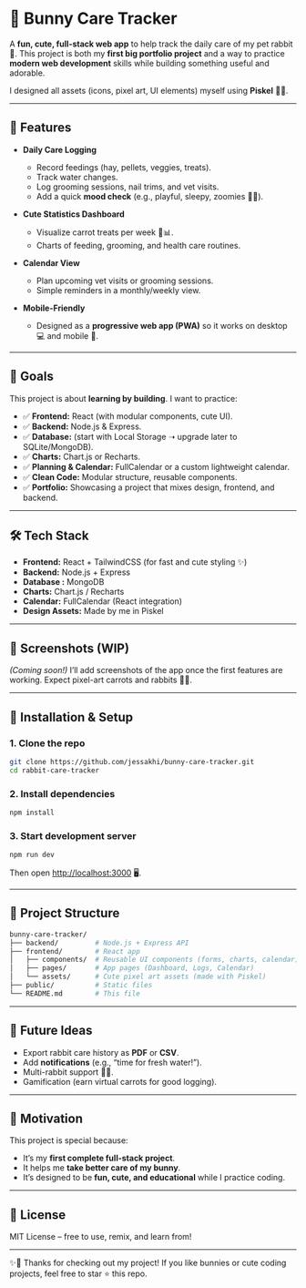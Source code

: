 

# 🥕 Bunny Care Tracker

A **fun, cute, full-stack web app** to help track the daily care of my pet rabbit 🐇.
This project is both my **first big portfolio project** and a way to practice **modern web development** skills while building something useful and adorable.

I designed all assets (icons, pixel art, UI elements) myself using **Piskel** 🎨✨.

---

## 🌟 Features

* **Daily Care Logging**

  * Record feedings (hay, pellets, veggies, treats).
  * Track water changes.
  * Log grooming sessions, nail trims, and vet visits.
  * Add a quick **mood check** (e.g., playful, sleepy, zoomies 🐇💨).

* **Cute Statistics Dashboard**

  * Visualize carrot treats per week 🥕📊.
  * Charts of feeding, grooming, and health care routines.

* **Calendar View**

  * Plan upcoming vet visits or grooming sessions.
  * Simple reminders in a monthly/weekly view.

* **Mobile-Friendly**

  * Designed as a **progressive web app (PWA)** so it works on desktop 💻 and mobile 📱.

---

## 🎯 Goals

This project is about **learning by building**.
I want to practice:

* ✅ **Frontend:** React (with modular components, cute UI).
* ✅ **Backend:** Node.js & Express.
* ✅ **Database:** (start with Local Storage ➝ upgrade later to SQLite/MongoDB).
* ✅ **Charts:** Chart.js or Recharts.
* ✅ **Planning & Calendar:** FullCalendar or a custom lightweight calendar.
* ✅ **Clean Code:** Modular structure, reusable components.
* ✅ **Portfolio:** Showcasing a project that mixes design, frontend, and backend.

---

## 🛠️ Tech Stack

* **Frontend:** React + TailwindCSS (for fast and cute styling ✨)
* **Backend:** Node.js + Express
* **Database :**  MongoDB
* **Charts:** Chart.js / Recharts
* **Calendar:** FullCalendar (React integration)
* **Design Assets:** Made by me in Piskel

---

## 📸 Screenshots (WIP)

*(Coming soon!)*
I’ll add screenshots of the app once the first features are working. Expect pixel-art carrots and rabbits 🥕🐇.

---

## 🚀 Installation & Setup

### 1. Clone the repo

```bash
git clone https://github.com/jessakhi/bunny-care-tracker.git
cd rabbit-care-tracker
```

### 2. Install dependencies

```bash
npm install
```

### 3. Start development server

```bash
npm run dev
```

Then open [http://localhost:3000](http://localhost:3000) 🖥️.

---

## 📂 Project Structure

```bash
bunny-care-tracker/
├── backend/         # Node.js + Express API
├── frontend/        # React app
│   ├── components/  # Reusable UI components (forms, charts, calendar)
│   ├── pages/       # App pages (Dashboard, Logs, Calendar)
│   └── assets/      # Cute pixel art assets (made with Piskel)
├── public/          # Static files
└── README.md        # This file
```

---

## 🌱 Future Ideas

* Export rabbit care history as **PDF** or **CSV**.
* Add **notifications** (e.g., “time for fresh water!”).
* Multi-rabbit support 🐇🐇.
* Gamification (earn virtual carrots for good logging).

---

## 💖 Motivation

This project is special because:

* It’s my **first complete full-stack project**.
* It helps me **take better care of my bunny**.
* It’s designed to be **fun, cute, and educational** while I practice coding.

---

## 📜 License

MIT License – free to use, remix, and learn from!

---

✨🐇 Thanks for checking out my project! If you like bunnies or cute coding projects, feel free to star ⭐ this repo.


